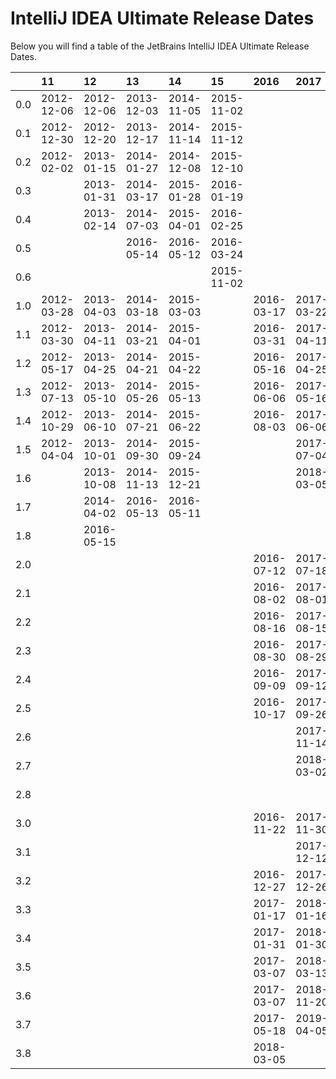 # IntelliJ IDEA Ultimate Release Dates
Below you will find a table of the JetBrains IntelliJ IDEA Ultimate Release Dates.

|     | 11         | 12         | 13         | 14         | 15         | 2016       | 2017       | 2018       | 2019       | 2020       | 2021       | 2022       |
|----:|:-----------|:-----------|:-----------|:-----------|:-----------|:-----------|:-----------|:-----------|:-----------|:-----------|:-----------|:-----------|
| 0.0 | 2012-12-06 | 2012-12-06 | 2013-12-03 | 2014-11-05 | 2015-11-02 |            |            |            |            |            |            |            |
| 0.1 | 2012-12-30 | 2012-12-20 | 2013-12-17 | 2014-11-14 | 2015-11-12 |            |            |            |            |            |            |            |
| 0.2 | 2012-02-02 | 2013-01-15 | 2014-01-27 | 2014-12-08 | 2015-12-10 |            |            |            |            |            |            |            |
| 0.3 |            | 2013-01-31 | 2014-03-17 | 2015-01-28 | 2016-01-19 |            |            |            |            |            |            |            |
| 0.4 |            | 2013-02-14 | 2014-07-03 | 2015-04-01 | 2016-02-25 |            |            |            |            |            |            |            |
| 0.5 |            |            | 2016-05-14 | 2016-05-12 | 2016-03-24 |            |            |            |            |            |            |            |
| 0.6 |            |            |            |            | 2015-11-02 |            |            |            |            |            |            |            |
| 1.0 | 2012-03-28 | 2013-04-03 | 2014-03-18 | 2015-03-03 |            | 2016-03-17 | 2017-03-22 | 2018-03-27 | 2019-03-27 | 2020-04-09 | 2021-04-07 | 2022-04-12 |
| 1.1 | 2012-03-30 | 2013-04-11 | 2014-03-21 | 2015-04-01 |            | 2016-03-31 | 2017-04-11 | 2018-04-10 | 2019-04-17 | 2020-04-30 | 2021-04-30 | 2022-05-11 |
| 1.2 | 2012-05-17 | 2013-04-25 | 2014-04-21 | 2015-04-22 |            | 2016-05-16 | 2017-04-25 | 2018-04-24 | 2019-05-08 | 2020-06-03 | 2021-06-01 | 2022-06-01 |
| 1.3 | 2012-07-13 | 2013-05-10 | 2014-05-26 | 2015-05-13 |            | 2016-06-06 | 2017-05-16 | 2018-05-08 | 2019-05-28 | 2020-07-08 | 2021-06-29 |            |
| 1.4 | 2012-10-29 | 2013-06-10 | 2014-07-21 | 2015-06-22 |            | 2016-08-03 | 2017-06-06 | 2018-05-21 | 2019-07-30 | 2020-07-22 |            |            |
| 1.5 | 2012-04-04 | 2013-10-01 | 2014-09-30 | 2015-09-24 |            |            | 2017-07-04 | 2018-06-13 |            |            |            |            |
| 1.6 |            | 2013-10-08 | 2014-11-13 | 2015-12-21 |            |            | 2018-03-05 | 2018-07-12 |            |            |            |            |
| 1.7 |            | 2014-04-02 | 2016-05-13 | 2016-05-11 |            |            |            | 2018-11-20 |            |            |            |            |
| 1.8 |            | 2016-05-15 |            |            |            |            |            | 2019-04-05 |            |            |            |            |
| 2.0 |            |            |            |            |            | 2016-07-12 | 2017-07-18 | 2018-07-25 | 2019-07-24 | 2020-07-28 | 2021-07-27 |            |
| 2.1 |            |            |            |            |            | 2016-08-02 | 2017-08-01 | 2018-08-07 | 2019-08-21 | 2020-08-25 | 2021-08-24 |            |
| 2.2 |            |            |            |            |            | 2016-08-16 | 2017-08-15 | 2018-08-21 | 2019-09-06 | 2020-09-15 | 2021-09-14 |            |
| 2.3 |            |            |            |            |            | 2016-08-30 | 2017-08-29 | 2018-09-04 | 2019-09-24 | 2020-10-06 | 2021-10-15 |            |
| 2.4 |            |            |            |            |            | 2016-09-09 | 2017-09-12 | 2018-09-18 | 2019-10-29 | 2020-11-25 | 2021-12-21 |            |
| 2.5 |            |            |            |            |            | 2016-10-17 | 2017-09-26 | 2018-10-16 |            |            |            |            |
| 2.6 |            |            |            |            |            |            | 2017-11-14 | 2018-11-13 |            |            |            |            |
| 2.7 |            |            |            |            |            |            | 2018-03-02 | 2018-11-27 |            |            |            |            |
| 2.8 |            |            |            |            |            |            |            | 2019-04-05 |            |            |            |            |
| 3.0 |            |            |            |            |            | 2016-11-22 | 2017-11-30 | 2018-11-21 | 2019-11-28 | 2020-12-01 | 2021-11-30 |            |
| 3.1 |            |            |            |            |            |            | 2017-12-12 | 2018-12-05 | 2019-12-18 | 2020-12-29 | 2021-12-29 |            |
| 3.2 |            |            |            |            |            | 2016-12-27 | 2017-12-26 | 2018-12-18 | 2020-01-21 | 2021-01-26 | 2022-01-28 |            |
| 3.3 |            |            |            |            |            | 2017-01-17 | 2018-01-16 | 2019-01-10 | 2020-02-11 | 2021-03-16 | 2022-03-17 |            |
| 3.4 |            |            |            |            |            | 2017-01-31 | 2018-01-30 | 2019-01-29 | 2020-03-17 | 2021-04-27 |            |            |
| 3.5 |            |            |            |            |            | 2017-03-07 | 2018-03-13 | 2019-02-26 | 2020-05-06 |            |            |            |
| 3.6 |            |            |            |            |            | 2017-03-07 | 2018-11-20 | 2019-03-26 |            |            |            |            |
| 3.7 |            |            |            |            |            | 2017-05-18 | 2019-04-05 |            |            |            |            |            |
| 3.8 |            |            |            |            |            | 2018-03-05 |            |            |            |            |            |            |